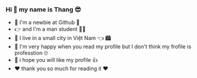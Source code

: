 ### Hi 👋 my name is Thang 😎	
- 🤗 I'm a newbie at Github :partying_face:	
- 👉 and I'm a man student 👨‍🎓
- 🏡 I live in a small city in Việt Nam 👈 🏙️
- 💯	I'm very happy when you read my profile but I don't think my frofile is professtion 🙄	
- 💬 i hope you will like my profile 👍
- ❤️	thank you so much for reading it ❤️	

